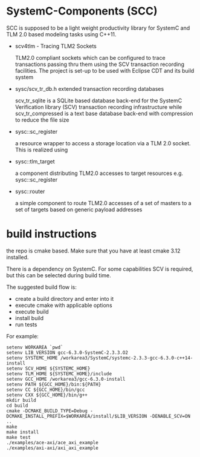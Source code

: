 SystemC-Components (SCC)
========================

SCC is supposed to be a light weight productivity library for SystemC and TLM 2.0 based modeling tasks using C++11.
* scv4tlm - Tracing TLM2 Sockets

  TLM2.0 compliant sockets which can be configured to trace transactions passing thru them using the SCV transaction recording facilities. The project is set-up to be used with Eclipse CDT and its build system

* sysc/scv_tr_db.h extended transaction recording databases

  scv_tr_sqlite is a SQLite based database back-end for the SystemC Verification library (SCV) transaction recording infrastructure while scv_tr_compressed is a text base database back-end with compression to reduce the file size

* sysc::sc_register

  a resource wrapper to access a storage location via a TLM 2.0 socket. This is realized using
  
* sysc::tlm_target

  a component distributing TLM2.0 accesses to target resources e.g. sysc::sc_register
  
* sysc::router

  a simple component to route TLM2.0 accesses of a set of masters to a set of targets based on generic payload addresses

build instructions
==================

the repo is cmake based. Make sure that you have at least cmake 3.12 installed.

There is a dependency on SystemC. For some capabilities SCV is required, but this
can be selected during build time. 

The suggested build flow is:

- create a build directory and enter into it
- execute cmake with applicable options 
- execute build
- install build
- run tests

For example:

```
setenv WORKAREA `pwd`
setenv LIB_VERSION gcc-6.3.0-SystemC-2.3.3.O2
setenv SYSTEMC_HOME /workarea3/SystemC/systemc-2.3.3-gcc-6.3.0-c++14-install
setenv SCV_HOME ${SYSTEMC_HOME}
setenv TLM_HOME ${SYSTEMC_HOME}/include
setenv GCC_HOME /workarea3/gcc-6.3.0-install
setenv PATH ${GCC_HOME}/bin:${PATH}
setenv CC ${GCC_HOME}/bin/gcc
setenv CXX ${GCC_HOME}/bin/g++
mkdir build
cd build
cmake -DCMAKE_BUILD_TYPE=Debug -DCMAKE_INSTALL_PREFIX=$WORKAREA/install/$LIB_VERSION -DENABLE_SCV=ON ..
make 
make install
make test
./examples/ace-axi/ace_axi_example
./examples/axi-axi/axi_axi_example

```
